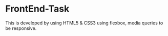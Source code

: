 # FrontEnd-Task

This is developed by using HTML5 & CSS3 using flexbox, media queries to be responsive.
